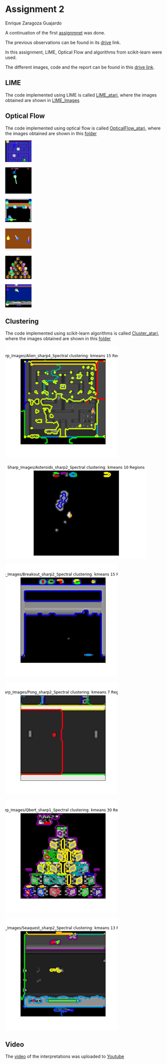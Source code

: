 # Assignment 2

Enrique Zaragoza Guajardo


A continuation of the first [assignmnet](https://github.com/ez17847/ce888labs/tree/master/Assignment1) was done.


The previous observations can be found in its [drive](https://drive.google.com/drive/folders/1-sTYxPe-EUABS27KFsi9FxKyQvqm75-n?usp=sharing) link.


In this assignment, LIME, Optical Flow and algorithms from scikit-learn were used.

The different images, code and the report can be found in this [drive link](https://drive.google.com/drive/folders/1g9Z0eVgeWfg8sKf9KF8yom02hIwNgGFJ?usp=sharing).


## LIME
The code implemented using LIME is called [LIME_atari](https://github.com/ez17847/ce888labs/blob/master/Assignment2/LIME/LIME_atari.ipynb), where the images obtained are shown in [LIME_Images](https://github.com/ez17847/ce888labs/blob/master/Assignment2/LIME/LIME_Images.docx)

## Optical Flow
The code implemented using optical flow is called [OpticalFlow_atari](https://github.com/ez17847/ce888labs/blob/master/Assignment2/Optical_Flow/OpticalFlow_atari.py), where the images obtained are shown in this [folder](https://github.com/ez17847/ce888labs/tree/master/Assignment2/Optical_Flow)

![Alien](./OF_Alien179.png?raw=true)


![Ateroids](./OF_Asteroids44.png?raw=true)


![Breakout](./OF_Breakout85.png?raw=true)


![Pong](./OF_Pong150.png?raw=true)


![Qbert](./OF_Qbert240.png?raw=true)


![Seaquest](./OF_Seaquest215.png?raw=true)

## Clustering
The code implemented using scikit-learn algorithms is called [Cluster_atari](https://github.com/ez17847/ce888labs/blob/master/Assignment2/Clusters/Cluster_atari.ipynb), where the images obtained are shown in this [folder](https://github.com/ez17847/ce888labs/tree/master/Assignment2/Clusters)

![Alien2](./Alien_cluster.png?raw=true)


![Ateroids2](./Asteroids_cluster.png?raw=true)


![Breakout2](./Breakout_cluster.png?raw=true)


![Pong2](./Pong_cluster.png?raw=true)


![Qbert2](./Qbert_cluster.png?raw=true)


![Seaquest2](./Seaquest_cluster.png?raw=true)


## Video

The [video](https://youtu.be/nRMsMjATZGs) of the interpretations was uploaded to [Youtube](https://youtu.be/nRMsMjATZGs)

